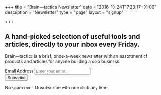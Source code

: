 +++
title = "Brain—tactics Newsletter"
date = "2016-10-24T17:23:17+01:00"
description = "Newsletter"
type = "page"
layout = "signup"

+++

<h2 class="u-h3">A hand-picked selection of useful tools and articles, directly to your inbox every Friday.</h2>

Brain&mdash;tactics is a brief, once-a-week newsletter with an assortment of products and articles for anyone building a solo business.

<div class="u-marginTop-m"><form action="//harrycresswell.us14.list-manage.com/subscribe/post?u=4e8fba8d0ab4a857159c0104e&amp;id=d6ad2b65ca" method="post" name="mc-embedded-subscribe-form" class="validate" target="_blank" novalidate>
      <label class="u-visually-hidden" for="mce-EMAIL">Email Address</label>
      <input class="c-form c-form__input" name="EMAIL" placeholder="Enter your email..." type="email">
      <input name="LOCATION" value="newsletter landing page" type="hidden" id="mce-LOCATION">
      <div id="mce-responses" class="clear">
        <div class="response" id="mce-error-response" style="display:none"></div>
        <div class="response" id="mce-success-response" style="display:none"></div>
      </div>
      <!-- real people should not fill this in and expect good things - do not remove this or risk form bot signups-->
      <div style="position: absolute; left: -5000px;" aria-hidden="true">
        <input type="text" name="b_4e8fba8d0ab4a857159c0104e_d6ad2b65ca" tabindex="-1" value="">
      </div>
      <div class="c-newsletter__form-button">
        <input class="c-button c-button--primary" name="subscribe" type="submit" value="Subscribe">
      </div>
</form>
</div>


<p class="u-h5">No spam ever. Unsubscribe with one click any time.</a>
